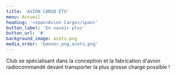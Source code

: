 ```yaml
---
title: 'AVION CARGO ÉTS'
menu: Accueil
heading: '<span>Avion Cargo</span>'
button_label: 'En savoir plus'
button_url: '#'
background_image: acets.png
media_order: 'banner.png,acets.png'
---
```


Club se spécialisant dans la conception et la fabrication d'avion radiocommandé devant transporter la plus grosse charge possible !